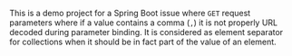 This is a demo project for a Spring Boot issue where `GET` request parameters where if a value contains a comma (`,`)
it is not properly URL decoded during parameter binding. It is considered as element separator for collections when it
should be in fact part of the value of an element.